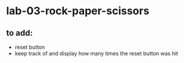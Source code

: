 # lab-03-rock-paper-scissors


## to add:
* reset button
* keep track of and display how many times the reset button was hit
